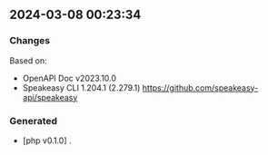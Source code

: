 

## 2024-03-08 00:23:34
### Changes
Based on:
- OpenAPI Doc v2023.10.0 
- Speakeasy CLI 1.204.1 (2.279.1) https://github.com/speakeasy-api/speakeasy
### Generated
- [php v0.1.0] .